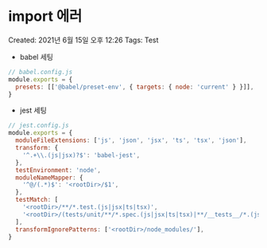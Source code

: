 # import 에러

Created: 2021년 6월 15일 오후 12:26
Tags: Test

- babel 세팅

```jsx
// babel.config.js
module.exports = {
  presets: [['@babel/preset-env', { targets: { node: 'current' } }]],
}
```

- jest 세팅

```jsx
// jest.config.js
module.exports = {
  moduleFileExtensions: ['js', 'json', 'jsx', 'ts', 'tsx', 'json'],
  transform: {
    '^.+\\.(js|jsx)?$': 'babel-jest',
  },
  testEnvironment: 'node',
  moduleNameMapper: {
    '^@/(.*)$': '<rootDir>/$1',
  },
  testMatch: [
    '<rootDir>/**/*.test.(js|jsx|ts|tsx)',
    '<rootDir>/(tests/unit/**/*.spec.(js|jsx|ts|tsx)|**/__tests__/*.(js|jsx|ts|tsx))',
  ],
  transformIgnorePatterns: ['<rootDir>/node_modules/'],
}
```